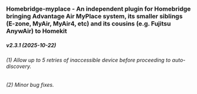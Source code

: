 ### Homebridge-myplace - An independent plugin for Homebridge bringing Advantage Air MyPlace system, its smaller siblings (E-zone, MyAir, MyAir4, etc) and its cousins (e.g. Fujitsu AnywAir) to Homekit
##### v2.3.1 (2025-10-22)

###### (1) Allow up to 5 retries of inaccessible device before proceeding to auto-discovery.
###### (2) Minor bug fixes.
